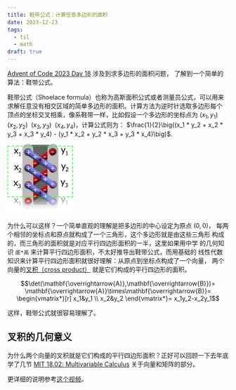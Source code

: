 ```yaml
---
title: 鞋带公式：计算任意多边形的面积
date: 2023-12-23
tags:
  - til
  - math
draft: true
---
```


[Advent of Code 2023 Day 18](https://adventofcode.com/2023/day/18) 涉及到求多边形的面积问题，
了解到一个简单的算法：鞋带公式。

鞋带公式（Shoelace formula）也称为高斯面积公式或者测量员公式，可以用来
求解任意没有相交区域的简单多边形的面积。计算方法为逆时针选取多边形每个
顶点的坐标交叉相乘，像系鞋带一样，比如假设一个多边形的坐标点为
$`(x_1, y_1)\enspace(x_2, y_2)\enspace(x_3, y_3)\enspace(x_4, y_4)`$，计算公式则为：
$`\frac{1}{2}\big((x_1 * y_2 + x_2 * y_3 + x_3 * y_4) - (y_1 * x_2 + y_2 * x_3 + y_3 * x_4)\big)`$.

<img src="/static/images/Shoelace3.png" alt="Shoelaces" width="150" />

为什么可以这样？一个简单直观的理解是把多边形的中心设定为原点 $`(0, 0)`$，
每两个相邻的坐标点和原点就构成了一个三角形，这个多边形就是由这些三角形
构成的，而三角形的面积就是对应平行四边形面积的一半，这里如果用中学
的几何知识 `底*高` 来计算平行四边形面积，不太好推导出鞋带公式，而用基础的
线性代数知识来计算平行四边形面积就很好理解：从原点到坐标点构成了一个向量，
两个向量的[叉积（cross product）](https://zh.wikipedia.org/zh-cn/%E5%8F%89%E7%A7%AF#%E5%87%A0%E4%BD%95%E6%84%8F%E4%B9%89)
就是它们构成的平行四边形的面积。

```math
\det(\mathbf{\overrightarrow{A}},\mathbf{\overrightarrow{B}})=
\mathbf{\overrightarrow{A}}\times\mathbf{\overrightarrow{B}}=
\begin{vmatrix*}[r]
x_1&y_1 \\
x_2&y_2
\end{vmatrix*}=
x_1y_2-x_2y_1
```

这样，鞋带公式就很容易理解了。

## 叉积的几何意义

为什么两个向量的叉积就是它们构成的平行四边形面积？正好可以回顾一下去年底学了几节
[MIT 18.02: Multivariable Calculus](https://ocw.mit.edu/courses/18-02sc-multivariable-calculus-fall-2010/)
关于向量和矩阵的部分。

更详细的说明参考[这个视频](https://www.youtube.com/watch?v=0KjG8Pg6LGk)。
